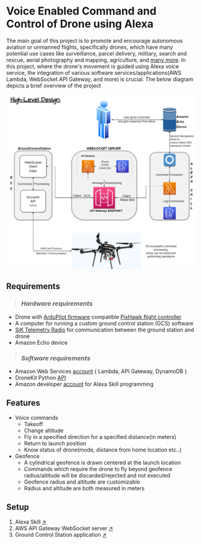 # __Voice Enabled Command and Control of Drone using Alexa__

<!-- ## _Abstract_ -->

The main goal of this project is to promote and encourage autonomous aviation or unmanned flights, specifically drones, which have many potential use cases like surveillance, parcel delivery, military, search and rescue, aerial photography and mapping, agriculture, and [many more](https://www.allerin.com/blog/10-stunning-applications-of-drone-technology). 
In this project, where the drone's movement is guided using Alexa voice service, the integration of various software services/applications(AWS Lambda, WebSocket API Gateway, and more) is crucial. The below diagram depicts a brief overview of the project

<picture>
  <source media="(prefers-color-scheme: dark)" srcset="./misc/d.png">
  <source media="(prefers-color-scheme: light)" srcset="./misc/l.png">
  <img alt="Design overview" src="./misc/l.png">
</picture>

## __Requirements__

> ### _Hardware requirements_
- Drone with [ArduPilot firmware](https://firmware.ardupilot.org/) compatible [PixHawk flight controller](https://ardupilot.org/copter/docs/common-pixhawk-overview.html)
- A computer for running a custom ground control station (GCS) software
- [SiK Telemetry Radio](https://ardupilot.org/copter/docs/common-sik-telemetry-radio.html#overview) for communication between the ground station and drone
- Amazon Echo device

> ### _Software requirements_
- Amazon Web Services [account](https://aws.amazon.com/) { Lambda, API Gateway, DynamoDB }
- DroneKit Python [API](https://dronekit.io/#air)
- Amazon developer [account](https://developer.amazon.com/) for Alexa Skill programming

## __Features__

- Voice commands
  - Takeoff
  - Change altitude
  - Fly in a specified direction for a specified distance(in meters)
  - Return to launch position
  - Know status of drone(mode, distance from home location etc..)
- Geofence 
  - A cylindrical geofence is drawn centered at the launch location
  - Commands which require the drone to fly beyond geofence radius/altitude will be discarded/rejected and not executed
  - Geofence radius and altitude are customizable
  - Radius and altitude are both measured in meters

<!-- <details>
  <summary>Potential future additions</summary>
  -> Aerial photography using a camera on the drone</br>
  -> Autonomous missions, surveys, circle and rectangle missions</br>
  -> Live footage from the camera on drone</br>
  -> LTE-powered drone to eliminate range and bandwidth issues
</details> -->

## __Setup__

1. Alexa Skill [↗](./Alexa%20Skills%20Kit/)
2. AWS API Gateway WebSocket server [↗](./WebSocket%20-%20API%20Gateway/)
3. Ground Control Station application [↗](./Ground%20Control%20Station/)